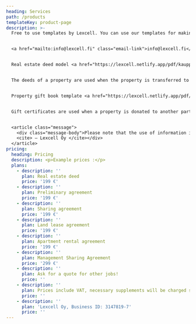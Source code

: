 ```yaml
---
heading: Services
path: /products
templateKey: product-page
description: >-
  Free to use templates by Lexcell. You can use our templates for making real estate sales documents or other exchanges. Consider also taking advantage of our low-cost experts in document formatting, background research, or other specified needs. Feel free to contact us and ask more.


  <a href="mailto:info@lexcell.fi" class="email-link">info@lexcell.fi</a> or firstname.lastname@lexcell.fi. You will find a personal introduction [from here](https://lexcell.netlify.app/about).  


  Real estate deed model <a href="https://lexcell.netlify.app/pdf/kauppakirja.pdf" target="_blank" class="pdf-link" download>Download</a>


  The deeds of a property are used when the property is transferred to another party against consideration.


  Property gift book template <a href="https://lexcell.netlify.app/pdf/lahjakirja.pdf" target="_blank" class="pdf-link" download>Download</a>


  Gift certificates are used when a property is donated to another party for no consideration, such as a relative.


  <article class="message">
  	<div class="message-body">Please note that the use of information in the downloadable document does not constitute an assignment agreement between Lexcell Oy and the user. This means that Lexcell Oy is not liable for any damages that may result from the use of the material. Lexcell Oy is responsible for the documents prepared in the assignment relationship with the company.<br>
  	<cite> – Lexcell Oy </cite></div>
  </article>
pricing:
  heading: Pricing
  description: <p>Example prices :</p>  
  plans:
    - description: ''
      plan: Real estate deed
      price: '199 €'    
    - description: ''
      plan: Preliminary agreement
      price: '199 €'    
    - description: ''
      plan: Sharing agreement
      price: '199 €'    
    - description: ''
      plan: Land lease agreement
      price: '199 €'    
    - description: ''
      plan: Apartment rental agreement
      price: '199 €'    
    - description: ''
      plan: Management Sharing Agreement
      price: '299 €'    
    - description: ''
      plan: Ask for a quote for other jobs!
      price: ''    
    - description: ''
      plan: Prices include VAT, necessary supplements will be charged separately.
      price: ''    
    - description: ''
      plan: 'Lexcell Oy, Business ID: 3147819-7'
      price: ''
---
```

